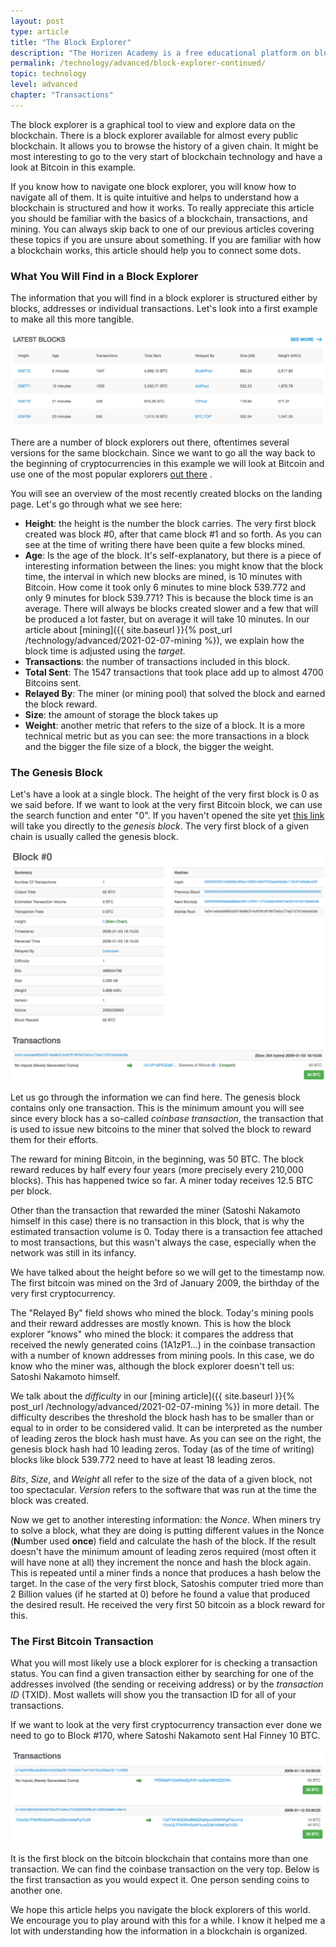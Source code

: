 ```yaml
---
layout: post
type: article
title: "The Block Explorer"
description: "The Horizen Academy is a free educational platform on blockchain technology, cryptocurrency, and privacy. In this article, you will learn how a block explorer lets you browse the data on a blockchain and the kind of data you will find."
permalink: /technology/advanced/block-explorer-continued/
topic: technology
level: advanced
chapter: "Transactions"
---
```


The block explorer is a graphical tool to view and explore data on the blockchain. There is a block explorer available for almost every public blockchain. It allows you to browse the history of a given chain. It might be most interesting to go to the very start of blockchain technology and have a look at Bitcoin in this example.

If you know how to navigate one block explorer, you will know how to navigate all of them. It is quite intuitive and helps to understand how a blockchain is structured and how it works. To really appreciate this article you should be familiar with the basics of a blockchain, transactions, and mining. You can always skip back to one of our previous articles covering these topics if you are unsure about something. If you are familiar with how a blockchain works, this article should help you to connect some dots.

### What You Will Find in a Block Explorer

The information that you will find in a block explorer is structured either by blocks, addresses or individual transactions. Let's look into a first example to make all this more tangible.

<div class="my-4">
    <img src="/assets/post_files/technology/advanced/block-explorer-continued/latest_blocks.png" alt="Latest blocks">
</div>

There are a number of block explorers out there, oftentimes several versions for the same blockchain. Since we want to go all the way back to the beginning of cryptocurrencies in this example we will look at Bitcoin and use one of the most popular explorers [out there](https://www.blockchain.com/explorer) .

You will see an overview of the most recently created blocks on the landing page. Let's go through what we see here:

 - **Height**: the height is the number the block carries. The very first block created was block #0, after that came block #1 and so forth. As you can see at the time of writing there have been quite a few blocks mined.
 - **Age**: Is the age of the block. It's self-explanatory, but there is a piece of interesting information between the lines: you might know that the block time, the interval in which new blocks are mined, is 10 minutes with Bitcoin. How come it took only 6 minutes to mine block 539.772 and only 9 minutes for block 539.771? This is because the block time is an average. There will always be blocks created slower and a few that will be produced a lot faster, but on average it will take 10 minutes. In our article about [mining]({{ site.baseurl }}{% post_url /technology/advanced/2021-02-07-mining %}), we explain how the block time is adjusted using the *target*.
 - **Transactions**: the number of transactions included in this block.
 - **Total Sent**: The 1547 transactions that took place add up to almost 4700 Bitcoins sent.
 - **Relayed By**: The miner (or mining pool) that solved the block and earned the block reward.
 - **Size**: the amount of storage the block takes up
 - **Weight**: another metric that refers to the size of a block. It is a more technical metric but as you can see: the more transactions in a block and the bigger the file size of a block, the bigger the weight.

### The Genesis Block

Let's have a look at a single block. The height of the very first block is 0 as we said before. If we want to look at the very first Bitcoin block, we can use the search function and enter "0". If you haven't opened the site yet [this link](https://www.blockchain.com/fr/btc/block-height/0) will take you directly to the *genesis block*. The very first block of a given chain is usually called the genesis block.

<div class="my-4">
    <img src="/assets/post_files/technology/advanced/block-explorer-continued/genesis_block.png" alt="The Genesis Block">
</div>

Let us go through the information we can find here. The genesis block contains only one transaction. This is the minimum amount you will see since every block has a so-called *coinbase transaction*, the transaction that is used to issue new bitcoins to the miner that solved the block to reward them for their efforts.

The reward for mining Bitcoin, in the beginning, was 50 BTC. The block reward reduces by half every four years (more precisely every 210,000 blocks). This has happened twice so far. A miner today receives 12.5 BTC per block.

Other than the transaction that rewarded the miner (Satoshi Nakamoto himself in this case) there is no transaction in this block, that is why the estimated transaction volume is 0. Today there is a transaction fee attached to most transactions, but this wasn't always the case, especially when the network was still in its infancy.

We have talked about the height before so we will get to the timestamp now. The first bitcoin was mined on the 3rd of January 2009, the birthday of the very first cryptocurrency.

The "Relayed By" field shows who mined the block. Today's mining pools and their reward addresses are mostly known. This is how the block explorer "knows" who mined the block: it compares the address that received the newly generated coins (1A1zP1...) in the coinbase transaction with a number of known addresses from mining pools. In this case, we do know who the miner was, although the block explorer doesn't tell us: Satoshi Nakamoto himself.

We talk about the _difficulty_ in our [mining article]({{ site.baseurl }}{% post_url /technology/advanced/2021-02-07-mining %}) in more detail. The difficulty describes the threshold the block hash has to be smaller than or equal to in order to be considered valid. It can be interpreted as the number of leading zeros the block hash must have. As you can see on the right, the genesis block hash had 10 leading zeros. Today (as of the time of writing) blocks like block 539.772 need to have at least 18 leading zeros.

*Bits*, *Size*, and *Weight* all refer to the size of the data of a given block, not too spectacular. 
*Version* refers to the software that was run at the time the block was created.

Now we get to another interesting information: the *Nonce*. When miners try to solve a block, what they are doing is putting different values in the Nonce (**N**umber used **once**) field and calculate the hash of the block. If the result doesn't have the minimum amount of leading zeros required (most often it will have none at all) they increment the nonce and hash the block again. This is repeated until a miner finds a nonce that produces a hash below the target. In the case of the very first block, Satoshis computer tried more than 2 Billion values (if he started at 0) before he found a value that produced the desired result. He received the very first 50 bitcoin as a block reward for this.

### The First Bitcoin Transaction

What you will most likely use a block explorer for is checking a transaction status. You can find a given transaction either by searching for one of the addresses involved (the sending or receiving address) or by the *transaction ID* (TXID). Most wallets will show you the transaction ID for all of your transactions.

If we want to look at the very first cryptocurrency transaction ever done we need to go to Block #170, where Satoshi Nakamoto sent Hal Finney 10 BTC.

<div class="my-4">
    <img src="/assets/post_files/technology/advanced/block-explorer-continued/transactions.png" alt="Bitcoin Transaction">
</div>

It is the first block on the bitcoin blockchain that contains more than one transaction. We can find the coinbase transaction on the very top. Below is the first transaction as you would expect it. One person sending coins to another one.

We hope this article helps you navigate the block explorers of this world. We encourage you to play around with this for a while. I know it helped me a lot with understanding how the information in a blockchain is organized.
